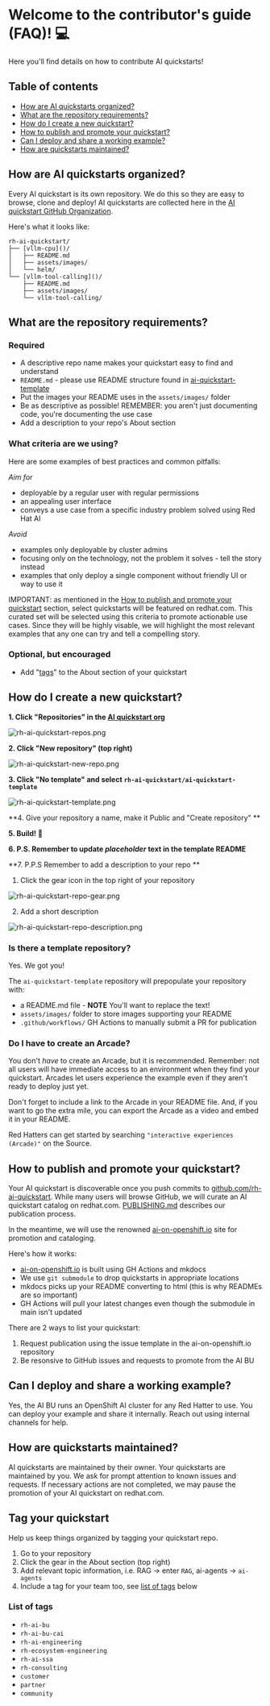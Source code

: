 # Welcome to the contributor's guide (FAQ)! :computer: 

Here you'll find details on how to contribute AI quickstarts!

## Table of contents

* [How are AI quickstarts organized?](#how-are-ai-quickstarts-organized)
* [What are the repository requirements?](#what-are-the-repository-requirements)
* [How do I create a new quickstart?](#how-do-i-create-a-new-quickstart)
* [How to publish and promote your quickstart?](#how-to-publish-and-promote-your-quickstart)
* [Can I deploy and share a working example?](#can-i-deploy-and-share-a-working-example) 
* [How are quickstarts maintained?](#how-are-quickstarts-maintained)

## How are AI quickstarts organized? 

Every AI quickstart is its own repository. We do this so they are easy to browse,
clone and deploy! AI quickstarts are collected here in the 
[AI quickstart GitHub Organization](https://github.com/rh-ai-quickstart). 

Here's what it looks like: 

```
rh-ai-quickstart/
├── [vllm-cpu]()/
│   ├── README.md 
│   ├── assets/images/
│   └── helm/
└── [vllm-tool-calling]()/
    ├── README.md 
    ├── assets/images/
    └── vllm-tool-calling/
```

## What are the repository requirements? 

### Required

* A descriptive repo name makes your quickstart easy to find and understand 
* `README.md` - please use README structure found in [ai-quickstart-template](https://github.com/rh-ai-quickstart/ai-quickstart-template)
* Put the images your README uses in the `assets/images/` folder
* Be as descriptive as possible! REMEMBER: you aren't just documenting code, you're documenting the use case
* Add a description to your repo's About section

### What criteria are we using? 

Here are some examples of best practices and common pitfalls: 

*Aim for*
* deployable by a regular user with regular permissions
* an appealing user interface 
* conveys a use case from a specific industry problem solved using Red Hat AI 

*Avoid* 
* examples only deployable by cluster admins
* focusing only on the technology, not the problem it solves - tell the story instead
* examples that only deploy a single component without friendly UI or way to use it

IMPORTANT: as mentioned in the 
[How to publish and promote your quickstart](#how-to-publish-and-promote-your-quickstart) section, 
select quickstarts will be featured on redhat.com. This curated set will be selected using this criteria to 
promote actionable use cases. Since they will be highly visable, we will highlight the most relevant 
examples that any one can try and tell a compelling story. 

### Optional, but encouraged
* Add "[tags](#tag-your-quickstart)" to the About section of your quickstart 

## How do I create a new quickstart? 

**1. Click "Repositories" in the [AI quickstart org](https://github.com/rh-ai-quickstart)**

![rh-ai-quickstart-repos.png](assets/images/rh-ai-quickstart-repos.png)

**2. Click "New repository" (top right)** 

![rh-ai-quickstart-new-repo.png](assets/images/rh-ai-quickstart-new-repo.png)

**3. Click "No template" and select `rh-ai-quickstart/ai-quickstart-template`**

![rh-ai-quickstart-template.png](assets/images/rh-ai-quickstart-template.png)

**4. Give your repository a name, make it Public and "Create repository" ** 

**5. Build! :rocket:**

**6. P.S. Remember to update *placeholder* text in the template README**

**7. P.P.S Remember to add a description to your repo **

1. Click the gear icon in the top right of your repository

![rh-ai-quickstart-repo-gear.png](assets/images/rh-ai-quickstart-repo-gear.png)

2. Add a short description 

![rh-ai-quickstart-repo-description.png](assets/images/rh-ai-quickstart-repo-description.png)


### Is there a template repository? 

Yes. We got you! 

The `ai-quickstart-template` repository will prepopulate your repository with: 
 
* a README.md file - **NOTE** You'll want to replace the text! 
* `assets/images/` folder to store images supporting your README
* `.github/workflows/` GH Actions to manually submit a PR for publication


### Do I have to create an Arcade? 

You don't *have* to create an Arcade, but it is recommended. Remember: not all
users will have immediate access to an environment when they find your 
quickstart. Arcades let users experience the example even if they aren't ready 
to deploy just yet. 

Don't forget to include a link to the Arcade in your README file. And, if you 
want to go the extra mile, you can export the Arcade as a video and embed it 
in your README. 

Red Hatters can get started by searching `"interactive experiences (Arcade)"` on
the Source.

## How to publish and promote your quickstart?

Your AI quickstart is discoverable once you push commits to 
[github.com/rh-ai-quickstart](https://github.com/rh-ai-quickstart). 
While many users will browse GitHub, we will curate an AI quickstart catalog on 
redhat.com. [PUBLISHING.md](PUBLISHING.md) describes our publication process. 

In the meantime, we will use the renowned [ai-on-openshift.io](https://ai-on-openshift.io)
site for promotion and cataloging. 

Here's how it works: 
* [ai-on-openshift.io](https://ai-on-openshift.io) is built using GH Actions and mkdocs
* We use `git submodule` to drop quickstarts in appropriate locations 
* mkdocs picks up your README converting to html (this is why READMEs are so important)
* GH Actions will pull your latest changes even though the submodule in main isn't updated

There are 2 ways to list your quickstart: 
1. Request publication using the issue template in the ai-on-openshift.io repository
2. Be resonsive to GitHub issues and requests to promote from the AI BU 


## Can I deploy and share a working example? 

Yes, the AI BU runs an OpenShift AI cluster for any Red Hatter to use. You can
deploy your example and share it internally. Reach out using internal channels
for help. 

## How are quickstarts maintained? 

AI quickstarts are maintained by their owner. Your quickstarts are maintained by
you. We ask for prompt attention to known issues and requests. If necessary
actions are not completed, we may pause the promotion of your AI quickstart on
redhat.com. 

## Tag your quickstart

Help us keep things organized by tagging your quickstart repo. 
1. Go to your repository
2. Click the gear in the About section (top right)
3. Add relevant topic information, i.e. RAG -> enter `RAG`, ai-agents -> `ai-agents`
4. Include a tag for your team too, see [list of tags](#list-of-tags) below

### List of tags
* `rh-ai-bu`
* `rh-ai-bu-cai`
* `rh-ai-engineering`
* `rh-ecosystem-engineering`
* `rh-ai-ssa`
* `rh-consulting`
* `customer`
* `partner`
* `community`

